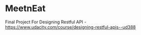 # MeetnEat
Final Project For Designing Restful API  -https://www.udacity.com/course/designing-restful-apis--ud388

